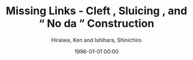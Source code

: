 ---
layout: post
title: Missing Links  - Cleft , Sluicing , and “ No da ” Construction

date: 1996-01-01 00:00
author: Hiraiwa, Ken and Ishihara, Shinichiro
tags: ["5 important","japanese","sluicing"]
journal: MIT Working Papers in Linguistics 43

year: 2002
---